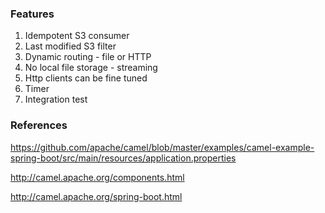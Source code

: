 ### Features
1. Idempotent S3 consumer
2. Last modified S3 filter
3. Dynamic routing - file or HTTP
4. No local file storage - streaming
5. Http clients can be fine tuned
6. Timer
7. Integration test

### References

https://github.com/apache/camel/blob/master/examples/camel-example-spring-boot/src/main/resources/application.properties

http://camel.apache.org/components.html

http://camel.apache.org/spring-boot.html
